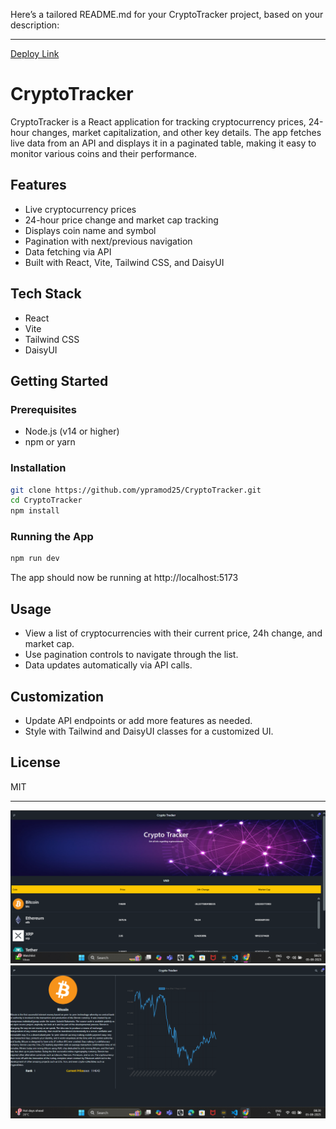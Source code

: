 Here’s a tailored README.md for your CryptoTracker project, based on your description:

---
[Deploy Link](https://crypto-tracker-psi-kohl.vercel.app/)
# CryptoTracker

CryptoTracker is a React application for tracking cryptocurrency prices, 24-hour changes, market capitalization, and other key details. The app fetches live data from an API and displays it in a paginated table, making it easy to monitor various coins and their performance.

## Features

- Live cryptocurrency prices
- 24-hour price change and market cap tracking
- Displays coin name and symbol
- Pagination with next/previous navigation
- Data fetching via API
- Built with React, Vite, Tailwind CSS, and DaisyUI

## Tech Stack

- React
- Vite
- Tailwind CSS
- DaisyUI

## Getting Started

### Prerequisites

- Node.js (v14 or higher)
- npm or yarn

### Installation

```bash
git clone https://github.com/ypramod25/CryptoTracker.git
cd CryptoTracker
npm install
```

### Running the App

```bash
npm run dev
```

The app should now be running at http://localhost:5173

## Usage

- View a list of cryptocurrencies with their current price, 24h change, and market cap.
- Use pagination controls to navigate through the list.
- Data updates automatically via API calls.

## Customization

- Update API endpoints or add more features as needed.
- Style with Tailwind and DaisyUI classes for a customized UI.

## License

MIT

---

![alt text](image-2.png)
![alt text](image-1.png)



